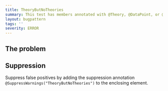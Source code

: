```yaml
---
title: TheoryButNoTheories
summary: This test has members annotated with @Theory, @DataPoint, or @DataPoints but is using the default JUnit4 runner.
layout: bugpattern
tags: ''
severity: ERROR
---
```


<!--
*** AUTO-GENERATED, DO NOT MODIFY ***
To make changes, edit the @BugPattern annotation or the explanation in docs/bugpattern.
-->


## The problem


## Suppression
Suppress false positives by adding the suppression annotation `@SuppressWarnings("TheoryButNoTheories")` to the enclosing element.

